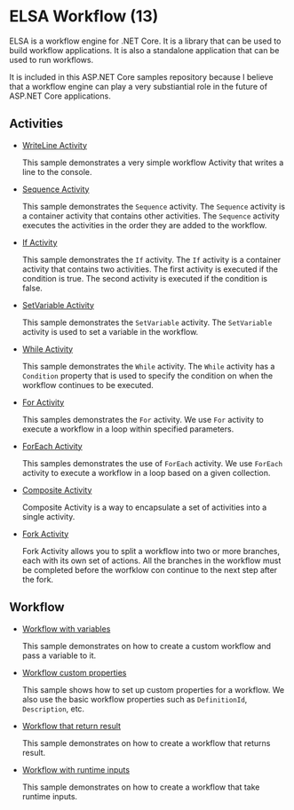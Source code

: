 # ELSA Workflow (13)

ELSA is a workflow engine for .NET Core. It is a library that can be used to build workflow applications. It is also a standalone application that can be used to run workflows.

It is included in this ASP.NET Core samples repository because I believe that a workflow engine can play a very substiantial role in the future of ASP.NET Core applications.

## Activities

- [WriteLine Activity](writeline-activity)
    
    This sample demonstrates a very simple workflow Activity that writes a line to the console.

- [Sequence Activity](sequence-activity)

    This sample demonstrates the `Sequence` activity. The `Sequence` activity is a container activity that contains other activities. The `Sequence` activity executes the activities in the order they are added to the workflow.

- [If Activity](if-activity)

    This sample demonstrates the `If` activity. The `If` activity is a container activity that contains two activities. The first activity is executed if the condition is true. The second activity is executed if the condition is false.

- [SetVariable Activity](setvariable-activity)

    This sample demonstrates the `SetVariable` activity. The `SetVariable` activity is used to set a variable in the workflow.

- [While Activity](while-activity)

    This sample demonstrates the `While` activity.  The `While` activity has a `Condition` property that is used to specify the condition  on when the workflow continues to be executed. 

- [For Activity](for-activity)

    This samples demonstrates the `For` activity. We use `For` activity to execute a workflow in a loop within specified parameters. 

- [ForEach Activity](foreach-activity)

    This samples demonstrates the use of `ForEach` activity. We use `ForEach` activity to execute a workflow in a loop based on a given collection. 

- [Composite Activity](composite-activity)

    Composite Activity is a way to encapsulate a set of activities into a single activity.

- [Fork Activity](fork-activity)

    Fork Activity allows you to split a workflow into two or more branches, each with its own set of actions. All the branches in the workflow must be completed before the worfklow con continue to the next step after the fork.

## Workflow

- [Workflow with variables](workflow)
    
    This sample demonstrates on how to create a custom workflow and pass a variable to it.

- [Workflow custom properties](workflow-2)

    This sample shows how to set up custom properties for a workflow. We also use the basic workflow properties such as `DefinitionId`, `Description`, etc.

- [Workflow that return result](workflow-3)

    This sample demonstrates on how to create a workflow that returns result.

- [Workflow with runtime inputs](workflow-4)

    This sample demonstrates on how to create a workflow that take runtime inputs.